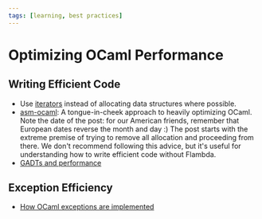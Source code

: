 ```yaml
---
tags: [learning, best practices]
---
```

# Optimizing OCaml Performance

## Writing Efficient Code
* Use [iterators](iterators.md) instead of allocating data structures where possible.
* [asm-ocaml](https://www.ocamlpro.com/2016/04/01/asm-ocaml/): A tongue-in-cheek approach to heavily optimizing OCaml.
Note the date of the post: for our American friends, remember that European dates reverse the month and day :)
The post starts with the extreme premise of trying to remove all allocation and proceeding from there.
We don't recommend following this advice, but it's useful for understanding how to write efficient code without Flambda.
* [GADTs and performance](https://blog.janestreet.com/why-gadts-matter-for-performance/)

## Exception Efficiency
* [How OCaml exceptions are implemented](https://stackoverflow.com/questions/8564025/ocaml-internals-exceptions)
